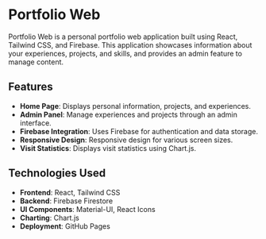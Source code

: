 # Portfolio Web

Portfolio Web is a personal portfolio web application built using React, Tailwind CSS, and Firebase. This application showcases information about your experiences, projects, and skills, and provides an admin feature to manage content.

## Features

- **Home Page**: Displays personal information, projects, and experiences.
- **Admin Panel**: Manage experiences and projects through an admin interface.
- **Firebase Integration**: Uses Firebase for authentication and data storage.
- **Responsive Design**: Responsive design for various screen sizes.
- **Visit Statistics**: Displays visit statistics using Chart.js.

## Technologies Used

- **Frontend**: React, Tailwind CSS
- **Backend**: Firebase Firestore
- **UI Components**: Material-UI, React Icons
- **Charting**: Chart.js
- **Deployment**: GitHub Pages